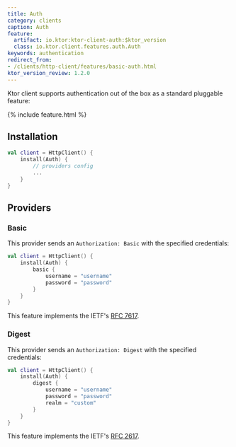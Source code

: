 ```yaml
---
title: Auth
category: clients
caption: Auth
feature:
  artifact: io.ktor:ktor-client-auth:$ktor_version
  class: io.ktor.client.features.auth.Auth
keywords: authentication
redirect_from:
- /clients/http-client/features/basic-auth.html
ktor_version_review: 1.2.0
---
```


Ktor client supports authentication out of the box as a standard pluggable feature:

{% include feature.html %}

## Installation

``` kotlin
val client = HttpClient() {
    install(Auth) {
        // providers config
        ...
    }
}
```

## Providers

### Basic

This provider sends an `Authorization: Basic` with the specified credentials:

```kotlin
val client = HttpClient() {
    install(Auth) {
        basic {
            username = "username"
            password = "password"
        }
    }
}
```

This feature implements the IETF's [RFC 7617](https://tools.ietf.org/html/rfc7617).

### Digest

This provider sends an `Authorization: Digest` with the specified credentials:

```kotlin
val client = HttpClient() {
    install(Auth) {
        digest {
            username = "username"
            password = "password"
            realm = "custom"
        }
    }
}
```

This feature implements the IETF's [RFC 2617](https://tools.ietf.org/html/rfc2617).
